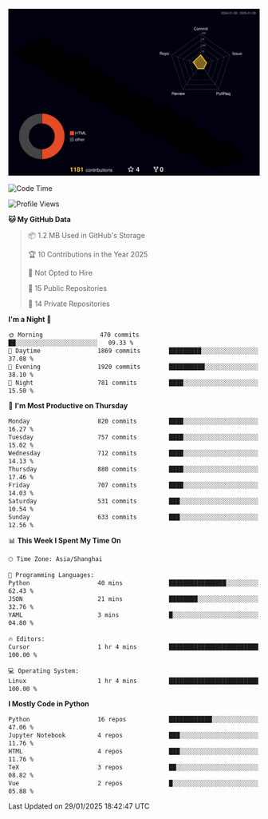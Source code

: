 <!--![](https://raw.githubusercontent.com/BorisYang326/BorisYang326/output/github-contribution-grid-snake-dark.svg) -->
![](./profile-3d-contrib/profile-night-rainbow.svg)
<!--START_SECTION:waka-->
![Code Time](http://img.shields.io/badge/Code%20Time-769%20hrs%2051%20mins-blue)

![Profile Views](http://img.shields.io/badge/Profile%20Views-0-blue)

**🐱 My GitHub Data** 

> 📦 1.2 MB Used in GitHub's Storage 
 > 
> 🏆 10 Contributions in the Year 2025
 > 
> 🚫 Not Opted to Hire
 > 
> 📜 15 Public Repositories 
 > 
> 🔑 14 Private Repositories 
 > 
**I'm a Night 🦉** 

```text
🌞 Morning                470 commits         ██░░░░░░░░░░░░░░░░░░░░░░░   09.33 % 
🌆 Daytime                1869 commits        █████████░░░░░░░░░░░░░░░░   37.08 % 
🌃 Evening                1920 commits        ██████████░░░░░░░░░░░░░░░   38.10 % 
🌙 Night                  781 commits         ████░░░░░░░░░░░░░░░░░░░░░   15.50 % 
```
📅 **I'm Most Productive on Thursday** 

```text
Monday                   820 commits         ████░░░░░░░░░░░░░░░░░░░░░   16.27 % 
Tuesday                  757 commits         ████░░░░░░░░░░░░░░░░░░░░░   15.02 % 
Wednesday                712 commits         ████░░░░░░░░░░░░░░░░░░░░░   14.13 % 
Thursday                 880 commits         ████░░░░░░░░░░░░░░░░░░░░░   17.46 % 
Friday                   707 commits         ████░░░░░░░░░░░░░░░░░░░░░   14.03 % 
Saturday                 531 commits         ███░░░░░░░░░░░░░░░░░░░░░░   10.54 % 
Sunday                   633 commits         ███░░░░░░░░░░░░░░░░░░░░░░   12.56 % 
```


📊 **This Week I Spent My Time On** 

```text
🕑︎ Time Zone: Asia/Shanghai

💬 Programming Languages: 
Python                   40 mins             ████████████████░░░░░░░░░   62.43 % 
JSON                     21 mins             ████████░░░░░░░░░░░░░░░░░   32.76 % 
YAML                     3 mins              █░░░░░░░░░░░░░░░░░░░░░░░░   04.80 % 

🔥 Editors: 
Cursor                   1 hr 4 mins         █████████████████████████   100.00 % 

💻 Operating System: 
Linux                    1 hr 4 mins         █████████████████████████   100.00 % 
```

**I Mostly Code in Python** 

```text
Python                   16 repos            ████████████░░░░░░░░░░░░░   47.06 % 
Jupyter Notebook         4 repos             ███░░░░░░░░░░░░░░░░░░░░░░   11.76 % 
HTML                     4 repos             ███░░░░░░░░░░░░░░░░░░░░░░   11.76 % 
TeX                      3 repos             ██░░░░░░░░░░░░░░░░░░░░░░░   08.82 % 
Vue                      2 repos             █░░░░░░░░░░░░░░░░░░░░░░░░   05.88 % 
```




 Last Updated on 29/01/2025 18:42:47 UTC
<!--END_SECTION:waka-->
